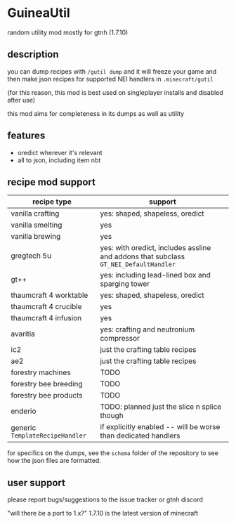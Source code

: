 # GuineaUtil

random utility mod mostly for gtnh (1.7.10)

## description

you can dump recipes with `/gutil dump` and it will freeze your game and then make json recipes
for supported NEI handlers in `.minecraft/gutil`

(for this reason, this mod is best used on singleplayer installs and disabled after use)

this mod aims for completeness in its dumps as well as utility

## features

 - oredict wherever it's relevant
 - all to json, including item nbt

## recipe mod support

| recipe type                     | support                                                                              |
|---------------------------------|--------------------------------------------------------------------------------------|
| vanilla crafting                | yes: shaped, shapeless, oredict                                                      |
| vanilla smelting                | yes                                                                                  |
| vanilla brewing                 | yes                                                                                  |
| gregtech 5u                     | yes: with oredict, includes assline and addons that subclass `GT_NEI_DefaultHandler` |
| gt++                            | yes: including lead-lined box and sparging tower                                     |
| thaumcraft 4 worktable          | yes: shaped, shapeless, oredict                                                      |
| thaumcraft 4 crucible           | yes                                                                                  |
| thaumcraft 4 infusion           | yes                                                                                  |
| avaritia                        | yes: crafting and neutronium compressor                                              |
| ic2                             | just the crafting table recipes                                                      |
| ae2                             | just the crafting table recipes                                                      |
| forestry machines               | TODO                                                                                 |
| forestry bee breeding           | TODO                                                                                 |
| forestry bee products           | TODO                                                                                 |
| enderio                         | TODO: planned just the slice n splice though                                         |
| generic `TemplateRecipeHandler` | if explicitly enabled -- will be worse than dedicated handlers                       |

for specifics on the dumps, see the `schema` folder of the repository to see how the json files are formatted.

## user support

please report bugs/suggestions to the issue tracker or gtnh discord

"will there be a port to 1.x?" 1.7.10 is the latest version of minecraft
